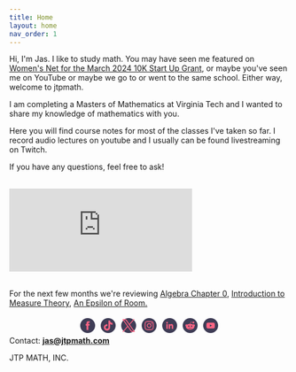 ```yaml
---
title: Home
layout: home
nav_order: 1
---
```


Hi, I'm Jas. I like to study math. You may have seen me featured on <a href="https://ambergrantsforwomen.com/february-2024-startup-grant-awarded-to-jtpmath/">Women's Net for the March 2024 10K Start Up Grant</a>, or maybe you've seen me on YouTube or maybe we go to or went to the same school. Either way, welcome to jtpmath. 

I am completing a Masters of Mathematics at Virginia Tech and I wanted to share my knowledge of mathematics with you. 

Here you will find course notes for most of the classes I've taken so far. I record audio lectures on youtube and I usually can be found livestreaming on Twitch. 

If you have any questions, feel free to ask! 

 <div class="box"><br>
<iframe width="330" src="https://www.youtube.com/embed/-BRgID-3JsM?si=NS9ENT4uy4nOJayE" title="YouTube video player" frameborder="0" allow="accelerometer; autoplay; clipboard-write; encrypted-media; gyroscope; picture-in-picture; web-share" referrerpolicy="strict-origin-when-cross-origin" allowfullscreen></iframe><br><br>

For the next few months we're reviewing <a href=" ">Algebra Chapter 0</a>, <a href="">Introduction to Measure Theory</a>, <a href="">An Epsilon of Room.</a>
        
  <div class="text-center mt-5">
<!-- Social Media Icons by NiftyButtons https://niftybuttons.com --><div style="display: flex; flex-wrap:wrap; align-items: center; justify-content: center;"><a href="https://facebook.com/jtpmathfacebook" target="_blank" rel="noopener noreferrer" style="text-decoration:none;border:0;width:23px;height:23px;padding:2px;margin:5px;color:#ff6584;border-radius:50%;background-color:#3f3d56;"><svg class="niftybutton-facebook" style="display:block;fill:currentColor" data-donate="true" data-tag="fac" data-name="Facebook" viewBox="0 0 512 512" preserveAspectRatio="xMidYMid meet"><title>Facebook social icon</title>
    <path d="M211.9 197.4h-36.7v59.9h36.7V433.1h70.5V256.5h49.2l5.2-59.1h-54.4c0 0 0-22.1 0-33.7 0-13.9 2.8-19.5 16.3-19.5 10.9 0 38.2 0 38.2 0V82.9c0 0-40.2 0-48.8 0 -52.5 0-76.1 23.1-76.1 67.3C211.9 188.8 211.9 197.4 211.9 197.4z"></path>
</svg></a><a href="https://tiktok.com/@jtpmath" target="_blank" rel="noopener noreferrer" style="text-decoration:none;border:0;width:23px;height:23px;padding:2px;margin:5px;color:#ff6584;border-radius:50%;background-color:#3f3d56;"><svg class="niftybutton-tiktok" style="display:block;fill:currentColor" data-donate="true" data-tag="tic" data-name="TikTok" viewBox="0 0 512 512" preserveAspectRatio="xMidYMid meet"><title>TikTok social icon</title>
     <path d="M 386.160156 141.550781 C 383.457031 140.15625 380.832031 138.625 378.285156 136.964844 C 370.878906 132.070312 364.085938 126.300781 358.058594 119.785156 C 342.976562 102.523438 337.339844 85.015625 335.265625 72.757812 L 335.351562 72.757812 C 333.617188 62.582031 334.332031 56 334.441406 56 L 265.742188 56 L 265.742188 321.648438 C 265.742188 325.214844 265.742188 328.742188 265.589844 332.226562 C 265.589844 332.660156 265.550781 333.058594 265.523438 333.523438 C 265.523438 333.714844 265.523438 333.917969 265.484375 334.117188 C 265.484375 334.167969 265.484375 334.214844 265.484375 334.265625 C 264.011719 353.621094 253.011719 370.976562 236.132812 380.566406 C 227.472656 385.496094 217.675781 388.078125 207.707031 388.066406 C 175.699219 388.066406 149.757812 361.964844 149.757812 329.734375 C 149.757812 297.5 175.699219 271.398438 207.707031 271.398438 C 213.765625 271.394531 219.789062 272.347656 225.550781 274.226562 L 225.632812 204.273438 C 190.277344 199.707031 154.621094 210.136719 127.300781 233.042969 C 115.457031 243.328125 105.503906 255.605469 97.882812 269.316406 C 94.984375 274.316406 84.042969 294.410156 82.714844 327.015625 C 81.882812 345.523438 87.441406 364.699219 90.089844 372.625 L 90.089844 372.792969 C 91.757812 377.457031 98.214844 393.382812 108.742188 406.808594 C 117.230469 417.578125 127.253906 427.035156 138.5 434.882812 L 138.5 434.714844 L 138.667969 434.882812 C 171.925781 457.484375 208.800781 456 208.800781 456 C 215.183594 455.742188 236.566406 456 260.851562 444.492188 C 287.785156 431.734375 303.117188 412.726562 303.117188 412.726562 C 312.914062 401.367188 320.703125 388.425781 326.148438 374.449219 C 332.367188 358.109375 334.441406 338.507812 334.441406 330.675781 L 334.441406 189.742188 C 335.273438 190.242188 346.375 197.582031 346.375 197.582031 C 346.375 197.582031 362.367188 207.832031 387.316406 214.507812 C 405.214844 219.257812 429.332031 220.257812 429.332031 220.257812 L 429.332031 152.058594 C 420.882812 152.976562 403.726562 150.308594 386.160156 141.550781 Z M 386.160156 141.550781"></path>
</svg></a><a href="https://twitter.com/jtpmath" target="_blank" rel="noopener noreferrer" style="text-decoration:none;border:0;width:23px;height:23px;padding:2px;margin:5px;color:#ff6584;border-radius:50%;background-color:#3f3d56;"><svg class="niftybutton-twitterx" style="display:block;fill:currentColor" data-donate="true" data-tag="twix" data-name="TwitterX" viewBox="0 0 512 512" preserveAspectRatio="xMidYMid meet"><title>Twitter X social icon</title>
<path d="M 304.757 216.824 L 495.394 0 L 450.238 0 L 284.636 188.227 L 152.475 0 L 0 0 L 199.902 284.656 L 0 512 L 45.16 512 L 219.923 313.186 L 359.525 512 L 512 512 M 61.456 33.322 L 130.835 33.322 L 450.203 480.317 L 380.811 480.317 "></path>
</svg></a><a href="https://instagram.com/jtpmath" target="_blank" rel="noopener noreferrer" style="text-decoration:none;border:0;width:23px;height:23px;padding:2px;margin:5px;color:#ff6584;border-radius:50%;background-color:#3f3d56;"><svg class="niftybutton-instagram" style="display:block;fill:currentColor" data-donate="true" data-tag="ins" data-name="Instagram" viewBox="0 0 512 512" preserveAspectRatio="xMidYMid meet"><title>Instagram social icon</title>
    <path d="M256 109.3c47.8 0 53.4 0.2 72.3 1 17.4 0.8 26.9 3.7 33.2 6.2 8.4 3.2 14.3 7.1 20.6 13.4 6.3 6.3 10.1 12.2 13.4 20.6 2.5 6.3 5.4 15.8 6.2 33.2 0.9 18.9 1 24.5 1 72.3s-0.2 53.4-1 72.3c-0.8 17.4-3.7 26.9-6.2 33.2 -3.2 8.4-7.1 14.3-13.4 20.6 -6.3 6.3-12.2 10.1-20.6 13.4 -6.3 2.5-15.8 5.4-33.2 6.2 -18.9 0.9-24.5 1-72.3 1s-53.4-0.2-72.3-1c-17.4-0.8-26.9-3.7-33.2-6.2 -8.4-3.2-14.3-7.1-20.6-13.4 -6.3-6.3-10.1-12.2-13.4-20.6 -2.5-6.3-5.4-15.8-6.2-33.2 -0.9-18.9-1-24.5-1-72.3s0.2-53.4 1-72.3c0.8-17.4 3.7-26.9 6.2-33.2 3.2-8.4 7.1-14.3 13.4-20.6 6.3-6.3 12.2-10.1 20.6-13.4 6.3-2.5 15.8-5.4 33.2-6.2C202.6 109.5 208.2 109.3 256 109.3M256 77.1c-48.6 0-54.7 0.2-73.8 1.1 -19 0.9-32.1 3.9-43.4 8.3 -11.8 4.6-21.7 10.7-31.7 20.6 -9.9 9.9-16.1 19.9-20.6 31.7 -4.4 11.4-7.4 24.4-8.3 43.4 -0.9 19.1-1.1 25.2-1.1 73.8 0 48.6 0.2 54.7 1.1 73.8 0.9 19 3.9 32.1 8.3 43.4 4.6 11.8 10.7 21.7 20.6 31.7 9.9 9.9 19.9 16.1 31.7 20.6 11.4 4.4 24.4 7.4 43.4 8.3 19.1 0.9 25.2 1.1 73.8 1.1s54.7-0.2 73.8-1.1c19-0.9 32.1-3.9 43.4-8.3 11.8-4.6 21.7-10.7 31.7-20.6 9.9-9.9 16.1-19.9 20.6-31.7 4.4-11.4 7.4-24.4 8.3-43.4 0.9-19.1 1.1-25.2 1.1-73.8s-0.2-54.7-1.1-73.8c-0.9-19-3.9-32.1-8.3-43.4 -4.6-11.8-10.7-21.7-20.6-31.7 -9.9-9.9-19.9-16.1-31.7-20.6 -11.4-4.4-24.4-7.4-43.4-8.3C310.7 77.3 304.6 77.1 256 77.1L256 77.1z"></path>
    <path d="M256 164.1c-50.7 0-91.9 41.1-91.9 91.9s41.1 91.9 91.9 91.9 91.9-41.1 91.9-91.9S306.7 164.1 256 164.1zM256 315.6c-32.9 0-59.6-26.7-59.6-59.6s26.7-59.6 59.6-59.6 59.6 26.7 59.6 59.6S288.9 315.6 256 315.6z"></path>
    <circle cx="351.5" cy="160.5" r="21.5"></circle>
</svg></a><a href="https://www.linkedin.com/in/jtpmath" target="_blank" rel="noopener noreferrer" style="text-decoration:none;border:0;width:23px;height:23px;padding:2px;margin:5px;color:#ff6584;border-radius:50%;background-color:#3f3d56;"><svg class="niftybutton-linkedin" style="display:block;fill:currentColor" data-donate="true" data-tag="lin" data-name="LinkedIn" viewBox="0 0 512 512" preserveAspectRatio="xMidYMid meet"><title>LinkedIn social icon</title>
    <path d="M186.4 142.4c0 19-15.3 34.5-34.2 34.5 -18.9 0-34.2-15.4-34.2-34.5 0-19 15.3-34.5 34.2-34.5C171.1 107.9 186.4 123.4 186.4 142.4zM181.4 201.3h-57.8V388.1h57.8V201.3zM273.8 201.3h-55.4V388.1h55.4c0 0 0-69.3 0-98 0-26.3 12.1-41.9 35.2-41.9 21.3 0 31.5 15 31.5 41.9 0 26.9 0 98 0 98h57.5c0 0 0-68.2 0-118.3 0-50-28.3-74.2-68-74.2 -39.6 0-56.3 30.9-56.3 30.9v-25.2H273.8z"></path>
</svg></a><a href="https://reddit.com/r/jtpmath" target="_blank" rel="noopener noreferrer" style="text-decoration:none;border:0;width:23px;height:23px;padding:2px;margin:5px;color:#ff6584;border-radius:50%;background-color:#3f3d56;"><svg class="niftybutton-reddit" style="display:block;fill:currentColor" data-donate="true" data-tag="red" data-name="Reddit" viewBox="0 0 512 512" preserveAspectRatio="xMidYMid meet"><title>Reddit social icon</title>
    <path d="M 446.984375 251.707031 C 446.984375 227.4375 427.230469 207.703125 402.972656 207.703125 C 392.464844 207.703125 382.632812 211.546875 374.703125 218.269531 C 374.445312 218.425781 374.183594 218.578125 373.929688 218.738281 C 345.3125 200.429688 307.367188 188.742188 265.390625 187.152344 L 290.445312 115.910156 L 352.976562 130.859375 C 353.027344 150.625 369.109375 166.699219 388.902344 166.699219 C 408.707031 166.699219 424.835938 150.582031 424.835938 130.769531 C 424.835938 110.945312 408.707031 94.832031 388.902344 94.832031 C 373.84375 94.832031 360.980469 104.140625 355.648438 117.273438 L 281.5625 99.566406 L 250.792969 186.992188 C 207.023438 187.8125 167.355469 199.660156 137.671875 218.582031 C 129.679688 211.648438 119.710938 207.695312 109.007812 207.695312 C 84.746094 207.695312 65.019531 227.4375 65.019531 251.703125 C 65.019531 266.714844 72.765625 280.582031 85.3125 288.652344 C 84.546875 293.027344 84.0625 297.460938 84.0625 301.976562 C 84.0625 365.492188 161.046875 417.164062 255.664062 417.164062 C 350.296875 417.164062 427.285156 365.492188 427.285156 301.976562 C 427.285156 297.597656 426.847656 293.285156 426.125 289.027344 C 439.011719 281.015625 446.984375 266.949219 446.984375 251.707031 Z M 314.019531 308.679688 C 299.085938 308.679688 286.992188 296.589844 286.992188 281.636719 C 286.992188 266.714844 299.085938 254.613281 314.019531 254.613281 C 328.953125 254.613281 341.066406 266.714844 341.066406 281.636719 C 341.066406 296.589844 328.945312 308.679688 314.019531 308.679688 Z M 319.398438 354.785156 C 318.585938 355.613281 299.203125 375.355469 255.359375 375.355469 C 211.273438 375.355469 193.652344 355.347656 192.914062 354.488281 C 190.441406 351.597656 190.78125 347.222656 193.671875 344.746094 C 196.5625 342.292969 200.890625 342.609375 203.390625 345.453125 C 203.785156 345.898438 218.496094 361.542969 255.359375 361.542969 C 292.839844 361.542969 309.285156 345.339844 309.460938 345.183594 C 312.105469 342.46875 316.484375 342.417969 319.207031 345.066406 C 321.925781 347.707031 322.023438 352.027344 319.398438 354.785156 Z M 174.117188 281.636719 C 174.117188 266.714844 186.207031 254.613281 201.164062 254.613281 C 216.074219 254.613281 228.191406 266.714844 228.191406 281.636719 C 228.191406 296.589844 216.074219 308.679688 201.164062 308.679688 C 186.210938 308.679688 174.117188 296.589844 174.117188 281.636719 Z M 174.117188 281.636719 "></path>
</svg></a><a href="https://youtube.com/@jtpmath" target="_blank" rel="noopener noreferrer" style="text-decoration:none;border:0;width:23px;height:23px;padding:2px;margin:5px;color:#ff6584;border-radius:50%;background-color:#3f3d56;"><svg class="niftybutton-youtube" style="display:block;fill:currentColor" data-donate="true" data-tag="you" data-name="YouTube" viewBox="0 0 512 512" preserveAspectRatio="xMidYMid meet"><title>YouTube social icon</title>
    <path d="M422.6 193.6c-5.3-45.3-23.3-51.6-59-54 -50.8-3.5-164.3-3.5-215.1 0 -35.7 2.4-53.7 8.7-59 54 -4 33.6-4 91.1 0 124.8 5.3 45.3 23.3 51.6 59 54 50.9 3.5 164.3 3.5 215.1 0 35.7-2.4 53.7-8.7 59-54C426.6 284.8 426.6 227.3 422.6 193.6zM222.2 303.4v-94.6l90.7 47.3L222.2 303.4z"></path>
</svg></a></div>
            Contact: <b><a href="mailto:jas@jtpmath.com">jas@jtpmath.com</a></b>
            <p class="m-0"> JTP MATH, INC.</p>

